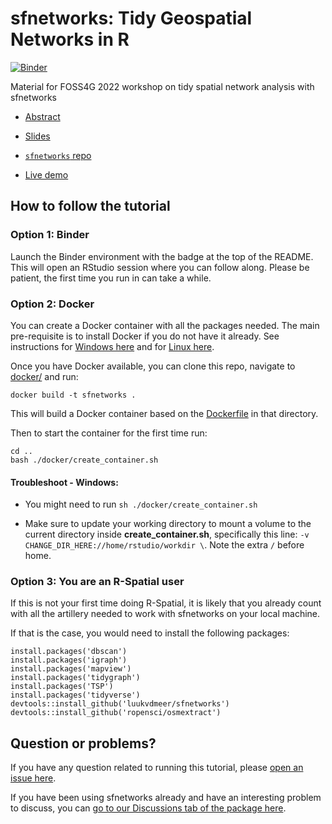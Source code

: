 # sfnetworks: Tidy Geospatial Networks in R


<!-- badges: start -->
[![Binder](http://mybinder.org/badge_logo.svg)](https://mybinder.org/v2/gh/sfnetworks/foss4g-workshop/main?urlpath=rstudio)
<!-- badges: end -->

Material for FOSS4G 2022 workshop on tidy spatial network analysis with sfnetworks

- [Abstract](https://talks.osgeo.org/foss4g-2022-workshops/talk/TY9FTW/)

- [Slides](https://sfnetworks.github.io/foss4g-workshop/slides/slides) 

- [`sfnetworks` repo](https://github.com/luukvdmeer/sfnetworks)

- [Live demo](scripts/demo.R)

## How to follow the tutorial

### Option 1: Binder

Launch the Binder environment with the badge at the top of the README. This will open an RStudio session where you can follow along. Please be patient, the first time you run in can take a while. 

### Option 2: Docker

You can create a Docker container with all the packages needed. The main pre-requisite is to install Docker if you do not have it already. See instructions for [Windows here](https://docs.docker.com/desktop/windows/install/) and for [Linux here](https://docs.docker.com/engine/install/).

Once you have Docker available, you can clone this repo, navigate to [docker/](docker/) and run:

```
docker build -t sfnetworks .
```

This will build a Docker container based on the [Dockerfile](docker/Dockerfile) in that directory.

Then to start the container for the first time run:

```
cd ..
bash ./docker/create_container.sh
```

#### Troubleshoot - Windows:

- You might need to run `sh ./docker/create_container.sh`

- Make sure to update your working directory to mount a volume to the current directory inside **create_container.sh**, specifically this line: `-v CHANGE_DIR_HERE://home/rstudio/workdir \`. Note the extra `/` before home.


### Option 3: You are an R-Spatial user

If this is not your first time doing R-Spatial, it is likely that you already count with all the artillery needed to work with sfnetworks on your local machine. 

If that is the case, you would need to install the following packages:

```
install.packages('dbscan')
install.packages('igraph')
install.packages('mapview')
install.packages('tidygraph')
install.packages('TSP')
install.packages('tidyverse')
devtools::install_github('luukvdmeer/sfnetworks')
devtools::install_github('ropensci/osmextract')
```

## Question or problems?

If you have any question related to running this tutorial, please [open an issue here](https://github.com/sfnetworks/foss4g-workshop/issues/new).

If you have been using sfnetworks already and have an interesting problem to discuss, you can [go to our Discussions tab of the package here](https://github.com/luukvdmeer/sfnetworks/discussions). 
